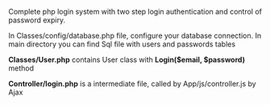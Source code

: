 <p>Complete php login system with two step login authentication and control of password expiry.</p>

<p>In Classes/config/database.php file, configure your database connection. In main directory you can find Sql file with users and passwords tables</p>

<p><b>Classes/User.php</b> contains User class with <b>Login($email, $password)</b> method</p>

<p><b>Controller/login.php</b> is a intermediate file, called by App/js/controller.js by Ajax</p>